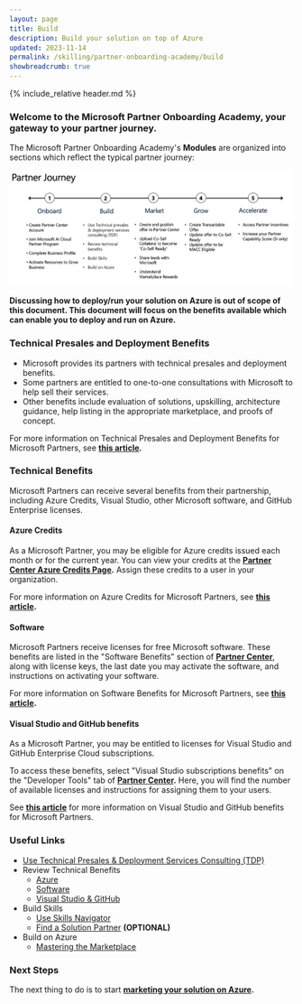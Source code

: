 ```yaml
---
layout: page
title: Build
description: Build your solution on top of Azure
updated: 2023-11-14
permalink: /skilling/partner-onboarding-academy/build
showbreadcrumb: true
---
```

{% include_relative header.md %}

### Welcome to the Microsoft Partner Onboarding Academy, your gateway to your partner journey.

The Microsoft Partner Onboarding Academy's **Modules** are organized into sections which reflect the typical partner journey:

![](../../../assets/partner-onboarding/partner-journey.png)

**Discussing how to deploy/run your solution on Azure is out of scope of this document. This document will focus on the benefits available which can enable you to deploy and run on Azure.**

### Technical Presales and Deployment Benefits

* Microsoft provides its partners with technical presales and deployment benefits.
* Some partners are entitled to one-to-one consultations with Microsoft to help sell their services.
* Other benefits include evaluation of solutions, upskilling, architecture guidance, help listing in the appropriate marketplace, and proofs of concept.

For more information on Technical Presales and Deployment Benefits for Microsoft Partners, see **[this article](https://learn.microsoft.com/en-us/partner-center/technical-benefits).**

### Technical Benefits

Microsoft Partners can receive several benefits from their partnership, including Azure Credits, Visual Studio, other Microsoft software, and GitHub Enterprise licenses.

#### Azure Credits

As a Microsoft Partner, you may be eligible for Azure credits issued each month or for the current year. You can view your credits at the **[Partner Center Azure Credits Page](https://partner.microsoft.com/dashboard/v2/benefits/azure).** Assign these credits to a user in your organization.

For more information on Azure Credits for Microsoft Partners, see **[this article](https://learn.microsoft.com/en-us/partner-center/mpn-benefits-azure-cloud).**

#### Software

Microsoft Partners receive licenses for free Microsoft software. These benefits are listed in the "Software Benefits" section of **[Partner Center](https://partner.microsoft.com/dashboard/home)**, along with license keys, the last date you may activate the software, and instructions on activating your software.

For more information on Software Benefits for Microsoft Partners, see **[this article](https://learn.microsoft.com/en-us/partner-center/mpn-benefits-software).**

#### Visual Studio and GitHub benefits

As a Microsoft Partner, you may be entitled to licenses for Visual Studio and GitHub Enterprise Cloud subscriptions.

To access these benefits, select "Visual Studio subscriptions benefits" on the "Developer Tools" tab of **[Partner Center](https://partner.microsoft.com/dashboard/home).** Here, you will find the number of available licenses and instructions for assigning them to your users.

See **[this article](https://learn.microsoft.com/en-us/partner-center/mpn-benefits-visual-studio)** for more information on Visual Studio and GitHub benefits for Microsoft Partners.

### Useful Links

- [Use Technical Presales & Deployment Services Consulting (TDP)](https://learn.microsoft.com/en-us/partner-center/technical-benefits)
- Review Technical Benefits
  - [Azure](https://learn.microsoft.com/en-us/partner-center/mpn-benefits-azure-cloud)
  - [Software](https://learn.microsoft.com/en-us/partner-center/mpn-benefits-software)
  - [Visual Studio & GitHub](https://learn.microsoft.com/en-us/partner-center/mpn-benefits-visual-studio)
- Build Skills
  - [Use Skills Navigator](https://learn.microsoft.com/en-us/collections/mjdcwo2gzmz43)
  - [Find a Solution Partner](https://partner.microsoft.com/en-rs/partnership/solutions-partner) **(OPTIONAL)**
- Build on Azure
  - [Mastering the Marketplace](https://microsoft.github.io/Mastering-the-Marketplace/)

### Next Steps

The next thing to do is to start **[marketing your solution on Azure](/PartnerResources/skilling/partner-onboarding-academy/market).**